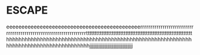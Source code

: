 # ESCAPE
eeeeeeeeeeeeeeeeeeeeeeeeeeeeeeeeeeeeeeeeeeeerrrrrrrrrrrrrrrrrrrrrrrrrrrrrrrrrrrrrrrrrrrrrrrrrrrrrrrrrrrrrrrrrtttttttttttttttttttttttttttttttttttttttttttttttttttttttttttttthhhhhhhhhhhhhhhhhhhhhhhhhhhhhhhhhhhhhhhhhhhhhhhhhhhhhhhhhhhhhhhhhhhhhhhhhhhhhhhhhhhhhhhjjjjjjjjjjjjjjjjjjjjjjjjjjjjjjjjjj
